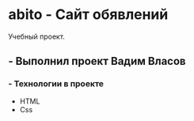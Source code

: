 # abito - Сайт обявлений
Учебный проект.

## - Выполнил проект Вадим Власов

### - Технологии в проекте
- HTML
- Css
